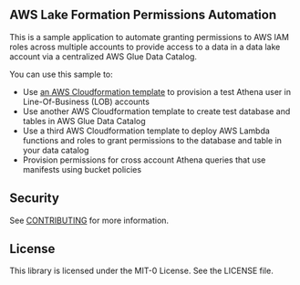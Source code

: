 ## AWS Lake Formation Permissions Automation

This is a sample application to automate granting permissions to AWS IAM roles across multiple accounts to provide access to a data in a data lake account via a centralized AWS Glue Data Catalog.

You can use this sample to:

* Use [an AWS Cloudformation template](cfn/create-lob-user-v2.json) to provision a test Athena user in Line-Of-Business (LOB) accounts
* Use another AWS Cloudformation template to create test database and tables in AWS Glue Data Catalog
* Use a third AWS Cloudformation template to deploy AWS Lambda functions and roles to grant permissions to the database and table in your data catalog
* Provision permissions for cross account Athena queries that use manifests using bucket policies



## Security

See [CONTRIBUTING](CONTRIBUTING.md#security-issue-notifications) for more information.

## License

This library is licensed under the MIT-0 License. See the LICENSE file.
